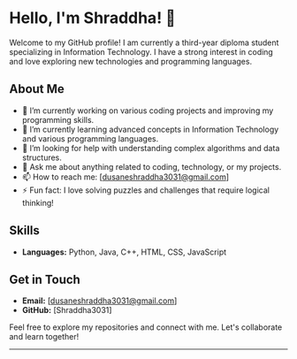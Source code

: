 # Hello, I'm Shraddha! 👋

Welcome to my GitHub profile! I am currently a third-year diploma student specializing in Information Technology. I have a strong interest in coding and love exploring new technologies and programming languages.

## About Me

- 🔭 I’m currently working on various coding projects and improving my programming skills.
- 🌱 I’m currently learning advanced concepts in Information Technology and various programming languages.
- 🤔 I’m looking for help with understanding complex algorithms and data structures.
- 💬 Ask me about anything related to coding, technology, or my projects.
- 📫 How to reach me: [dusaneshraddha3031@gmail.com] 
- ⚡ Fun fact: I love solving puzzles and challenges that require logical thinking!

## Skills

- **Languages:** Python, Java, C++, HTML, CSS, JavaScript


## Get in Touch

- **Email:** [dusaneshraddha3031@gmail.com]
- **GitHub:** [Shraddha3031]

Feel free to explore my repositories and connect with me. Let's collaborate and learn together!

---

